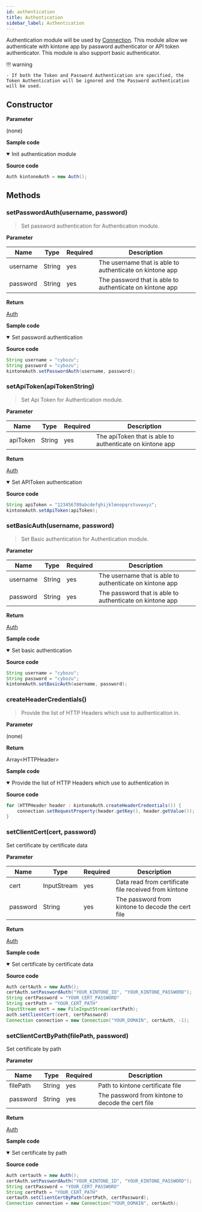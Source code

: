```yaml
---
id: authentication
title: Authentication
sidebar_label: Authentication
---
```


Authentication module will be used by [Connection](./connection).
This module allow we authenticate with kintone app by password authenticator or API token authenticator. This module is also support basic authenticator.

!!! warning

    - If both the Token and Password Authentication are specified, the Token Authentication will be ignored and the Password authentication will be used.

## Constructor

**Parameter**

(none)

**Sample code**

<details class="tab-container" open>
<Summary>Init authentication module</Summary>

**Source code**

```java  
Auth kintoneAuth = new Auth();
```

</details>

## Methods

### setPasswordAuth(username, password)

> Set password authentication for Authentication module.

**Parameter**

| Name| Type| Required| Description |
| --- | --- | --- | --- |
| username | String | yes | The username that is able to authenticate on kintone app
| password | String | yes | The password that is able to authenticate on kintone app

**Return**

[Auth](./authentication)

**Sample code**

<details class="tab-container" open>
<Summary>Set password authentication</Summary>

**Source code**

```java  
String username = "cybozu";
String password = "cybozu";
kintoneAuth.setPasswordAuth(username, password);
```
</details>


### setApiToken(apiTokenString)

> Set Api Token for Authentication module.

**Parameter**

| Name| Type| Required| Description |
| --- | --- | --- | --- |
| apiToken | String | yes | The apiToken that is able to authenticate on kintone app

**Return**

[Auth](./authentication)


<details class="tab-container" open>
<Summary>Set APIToken authentication</Summary>

**Source code**

```java  
String apiToken = "123456789abcdefghijklmnopqrstuvwxyz";
kintoneAuth.setApiToken(apiToken);
```

</details>


### setBasicAuth(username, password)

> Set Basic authentication for Authentication module.

**Parameter**

| Name| Type| Required| Description |
| --- | --- | --- | --- |
| username | String | yes | The username that is able to authenticate on kintone app
| password | String | yes | The password that is able to authenticate on kintone app

**Return**

[Auth](./authentication)

**Sample code**

<details class="tab-container" open>
<Summary>Set basic authentication</Summary>

**Source code**

```java  
String username = "cybozu";
String password = "cybozu";
kintoneAuth.setBasicAuth(username, password);
```

</details>


### createHeaderCredentials()

> Provide the list of HTTP Headers which use to authentication in.

**Parameter**

(none)

**Return**

Array&lt;HTTPHeader&gt;

**Sample code**

<details class="tab-container" open>
<Summary>Provide the list of HTTP Headers which use to authentication in</Summary>

**Source code**

```java  
for (HTTPHeader header : kintoneAuth.createHeaderCredentials()) {
	connection.setRequestProperty(header.getKey(), header.getValue());
}
```

</details>

### setClientCert(cert, password)

Set certificate by certificate data

**Parameter**

| Name| Type| Required| Description |
| --- | --- | --- | --- |
| cert | InputStream | yes | Data read from certificate file received from kintone
| password | String | yes | The password from kintone to decode the cert file

**Return**

[Auth](./authentication)

**Sample code**

<details class="tab-container" open>
<Summary>Set certificate by certificate data</Summary>

**Source code**

```java  
Auth certAuth = new Auth();
certAuth.setPasswordAuth("YOUR_KINTONE_ID", "YOUR_KINTONE_PASSWORD");
String certPassword = "YOUR_CERT_PASSWORD"
String certPath = "YOUR_CERT_PATH"
InputStream cert = new FileInputStream(certPath);
auth.setClientCert(cert, certPassword)
Connection connection = new Connection("YOUR_DOMAIN", certAuth, -1);
```

</details>

### setClientCertByPath(filePath, password)

Set certificate by path

**Parameter**

| Name| Type| Required| Description |
| --- | --- | --- | --- |
| filePath | String | yes | Path to kintone certificate file
| password | String | yes | The password from kintone to decode the cert file

**Return**

[Auth](./authentication)

**Sample code**

<details class="tab-container" open>
<Summary>Set certificate by path</Summary>

**Source code**

```java  
Auth certauth = new Auth();
certAuth.setPasswordAuth("YOUR_KINTONE_ID", "YOUR_KINTONE_PASSWORD");
String certPassword = "YOUR_CERT_PASSWORD"
String certPath = "YOUR_CERT_PATH"
certauth.setClientCertByPath(certPath, certPassword);
Connection connection = new Connection("YOUR_DOMAIN", certAuth);
```

</details>